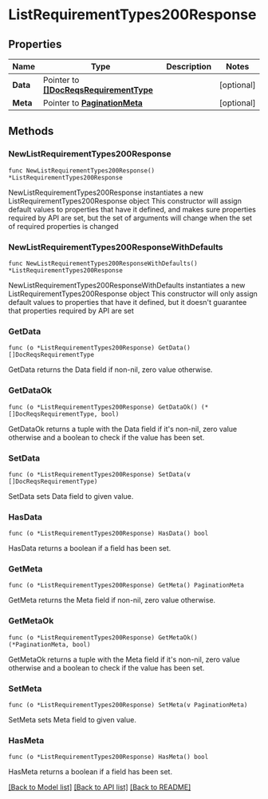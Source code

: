 # ListRequirementTypes200Response

## Properties

Name | Type | Description | Notes
------------ | ------------- | ------------- | -------------
**Data** | Pointer to [**[]DocReqsRequirementType**](DocReqsRequirementType.md) |  | [optional] 
**Meta** | Pointer to [**PaginationMeta**](PaginationMeta.md) |  | [optional] 

## Methods

### NewListRequirementTypes200Response

`func NewListRequirementTypes200Response() *ListRequirementTypes200Response`

NewListRequirementTypes200Response instantiates a new ListRequirementTypes200Response object
This constructor will assign default values to properties that have it defined,
and makes sure properties required by API are set, but the set of arguments
will change when the set of required properties is changed

### NewListRequirementTypes200ResponseWithDefaults

`func NewListRequirementTypes200ResponseWithDefaults() *ListRequirementTypes200Response`

NewListRequirementTypes200ResponseWithDefaults instantiates a new ListRequirementTypes200Response object
This constructor will only assign default values to properties that have it defined,
but it doesn't guarantee that properties required by API are set

### GetData

`func (o *ListRequirementTypes200Response) GetData() []DocReqsRequirementType`

GetData returns the Data field if non-nil, zero value otherwise.

### GetDataOk

`func (o *ListRequirementTypes200Response) GetDataOk() (*[]DocReqsRequirementType, bool)`

GetDataOk returns a tuple with the Data field if it's non-nil, zero value otherwise
and a boolean to check if the value has been set.

### SetData

`func (o *ListRequirementTypes200Response) SetData(v []DocReqsRequirementType)`

SetData sets Data field to given value.

### HasData

`func (o *ListRequirementTypes200Response) HasData() bool`

HasData returns a boolean if a field has been set.

### GetMeta

`func (o *ListRequirementTypes200Response) GetMeta() PaginationMeta`

GetMeta returns the Meta field if non-nil, zero value otherwise.

### GetMetaOk

`func (o *ListRequirementTypes200Response) GetMetaOk() (*PaginationMeta, bool)`

GetMetaOk returns a tuple with the Meta field if it's non-nil, zero value otherwise
and a boolean to check if the value has been set.

### SetMeta

`func (o *ListRequirementTypes200Response) SetMeta(v PaginationMeta)`

SetMeta sets Meta field to given value.

### HasMeta

`func (o *ListRequirementTypes200Response) HasMeta() bool`

HasMeta returns a boolean if a field has been set.


[[Back to Model list]](../README.md#documentation-for-models) [[Back to API list]](../README.md#documentation-for-api-endpoints) [[Back to README]](../README.md)


